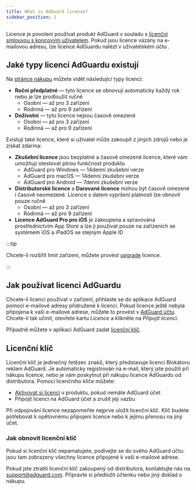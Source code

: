 ```yaml
---
title: What is AdGuard license?
sidebar_position: 1
---
```


Licence je povolení používat produkt AdGuard v souladu s [licenční smlouvou s koncovým uživatelem](https://adguard.com/eula.html). Pokud jsou licence vázány na e-mailovou adresu, lze licence AdGuardu nalézt v uživatelském účtu [](https://my.adguard.com/).

## Jaké typy licencí AdGuardu existují

Na [stránce nákupu](https://adguard.com/license.html) můžete vidět následující typy licencí:

- **Roční předplatné** — tyto licence se obnovují automaticky každý rok nebo je lze prodloužit ručně
    - Osobní — až pro 3 zařízení
    - Rodinná — až pro 9 zařízení
- **Doživotní** — tyto licence nejsou časově omezené
    - Osobní — až pro 3 zařízení
    - Rodinná — až pro 9 zařízení

Existují také licence, které si uživatel může zakoupit z jiných zdrojů nebo je získat zdarma:

- **Zkušební licence** jsou bezplatné a časově omezené licence, které vám umožňují otestovat plnou funkčnost produktu
    - AdGuard pro Windows — 14denní zkušební verze
    - AdGuard pro macOS — 14denní zkušební verze
    - AdGuard pro Android — 7denní zkušební verze
- **Distributorské licence** a **Darované licence** mohou být časově omezené i časově neomezené. Licence s datem vypršení platnosti lze obnovit pouze ručně
    - Osobní — až pro 3 zařízení
    - Rodinná — až pro 9 zařízení
- **Licence AdGuard Pro pro iOS** je zakoupena a spravována prostřednictvím App Store a lze ji používat pouze na zařízeních se systémem iOS a iPadOS se stejným Apple ID

:::tip

Chcete-li rozšířit limit zařízení, můžete provést [upgrade](../payment-options/#upgrade) licence.

:::

## Jak používat licenci AdGuardu

Chcete-li licenci používat v zařízení, přihlaste se do aplikace AdGuard pomocí e-mailové adresy přidružené k licenci. Pokud licence ještě nebyla připojena k vaší e-mailové adrese, můžete to provést v [AdGuard účtu](https://my.adguard.com/). Chcete-li tak učinit, otevřete kartu *Licence* a klikněte na *Připojit licenci*.

Případně můžete v aplikaci AdGuard zadat [licenční klíč](#license-key).

## Licenční klíč

Licenční klíč je jedinečný řetězec znaků, který představuje licenci Blokátoru reklam AdGuard. Je automaticky registrován na e-mail, který jste použili při nákupu licence, nebo je vám poskytnut při nákupu licence AdGuardu od distributora. Pomocí licenčního klíče můžete:

- [Aktivovat si licenci](../activation) v produktu, pokud nemáte AdGuard účet
- Připojit licenci na AdGuard účet a zrušit její vazbu

Při odpojování licence nezapomeňte nejprve uložit licenční klíč. Klíč budete potřebovat k opětovnému připojení licence nebo k jejímu přenosu na jiný účet.

### Jak obnovit licenční klíč

Pokud si licenční klíč nepamatujete, podívejte se do svého AdGuard účtu: jsou tam zobrazeny všechny licence připojené k vaši e-mailové adrese.

Pokud jste ztratili licenční klíč zakoupený od distributora, kontaktujte nás na support@adguard.com. Připravte si předložit účtenku nebo jiný doklad o nákupu.
